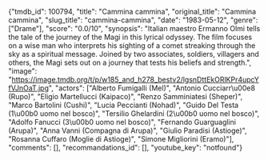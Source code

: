 {"tmdb_id": 100794, "title": "Cammina cammina", "original_title": "Cammina cammina", "slug_title": "cammina-cammina", "date": "1983-05-12", "genre": ["Drame"], "score": "0.0/10", "synopsis": "Italian maestro Ermanno Olmi tells the tale of the journey of the Magi in this lyrical odyssey. The film focuses on a wise man who interprets his sighting of a comet streaking through the sky as a spiritual message. Joined by two associates, soldiers, villagers and others, the Magi sets out on a journey that tests his beliefs and strength.", "image": "https://image.tmdb.org/t/p/w185_and_h278_bestv2/lgsnDttEkORlKPr4upcYfVJnOaT.jpg", "actors": ["Alberto Fumigalli (Mel)", "Antonio Cucciarr\u00e8 (Rupo)", "Eligio Martellucci (Kaipaco)", "Renzo Samminiatesi (Sheper)", "Marco Bartolini (Cushi)", "Lucia Peccianti (Nohad)", "Guido Del Testa (1\u00b0 uomo nel bosco)", "Tersilio Ghelardini (2\u00b0 uomo nel bosco)", "Adolfo Fanucci (3\u00b0 uomo nel bosco)", "Fernando Guarguaglini (Arupa)", "Anna Vanni (Compagna di Arupa)", "Giulio Paradisi (Astioge)", "Rosanna Cuffaro (Moglie di Astioge)", "Simone Migliorini (Eramo)"], "comments": [], "recommandations_id": [], "youtube_key": "notfound"}